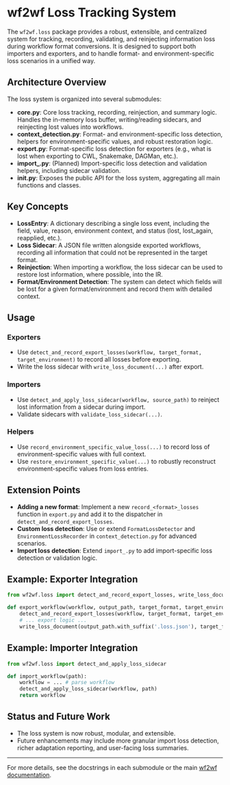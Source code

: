 # wf2wf Loss Tracking System

The `wf2wf.loss` package provides a robust, extensible, and centralized system for tracking, recording, validating, and reinjecting information loss during workflow format conversions. It is designed to support both importers and exporters, and to handle format- and environment-specific loss scenarios in a unified way.

## Architecture Overview

The loss system is organized into several submodules:

- **core.py**: Core loss tracking, recording, reinjection, and summary logic. Handles the in-memory loss buffer, writing/reading sidecars, and reinjecting lost values into workflows.
- **context_detection.py**: Format- and environment-specific loss detection, helpers for environment-specific values, and robust restoration logic.
- **export.py**: Format-specific loss detection for exporters (e.g., what is lost when exporting to CWL, Snakemake, DAGMan, etc.).
- **import_.py**: (Planned) Import-specific loss detection and validation helpers, including sidecar validation.
- **__init__.py**: Exposes the public API for the loss system, aggregating all main functions and classes.

## Key Concepts

- **LossEntry**: A dictionary describing a single loss event, including the field, value, reason, environment context, and status (lost, lost_again, reapplied, etc.).
- **Loss Sidecar**: A JSON file written alongside exported workflows, recording all information that could not be represented in the target format.
- **Reinjection**: When importing a workflow, the loss sidecar can be used to restore lost information, where possible, into the IR.
- **Format/Environment Detection**: The system can detect which fields will be lost for a given format/environment and record them with detailed context.

## Usage

### Exporters
- Use `detect_and_record_export_losses(workflow, target_format, target_environment)` to record all losses before exporting.
- Write the loss sidecar with `write_loss_document(...)` after export.

### Importers
- Use `detect_and_apply_loss_sidecar(workflow, source_path)` to reinject lost information from a sidecar during import.
- Validate sidecars with `validate_loss_sidecar(...)`.

### Helpers
- Use `record_environment_specific_value_loss(...)` to record loss of environment-specific values with full context.
- Use `restore_environment_specific_value(...)` to robustly reconstruct environment-specific values from loss entries.

## Extension Points

- **Adding a new format**: Implement a new `record_<format>_losses` function in `export.py` and add it to the dispatcher in `detect_and_record_export_losses`.
- **Custom loss detection**: Use or extend `FormatLossDetector` and `EnvironmentLossRecorder` in `context_detection.py` for advanced scenarios.
- **Import loss detection**: Extend `import_.py` to add import-specific loss detection or validation logic.

## Example: Exporter Integration

```python
from wf2wf.loss import detect_and_record_export_losses, write_loss_document

def export_workflow(workflow, output_path, target_format, target_environment):
    detect_and_record_export_losses(workflow, target_format, target_environment)
    # ... export logic ...
    write_loss_document(output_path.with_suffix('.loss.json'), target_format, compute_checksum(workflow))
```

## Example: Importer Integration

```python
from wf2wf.loss import detect_and_apply_loss_sidecar

def import_workflow(path):
    workflow = ... # parse workflow
    detect_and_apply_loss_sidecar(workflow, path)
    return workflow
```

## Status and Future Work
- The loss system is now robust, modular, and extensible.
- Future enhancements may include more granular import loss detection, richer adaptation reporting, and user-facing loss summaries.

---

For more details, see the docstrings in each submodule or the main [wf2wf documentation](../docs/). 
